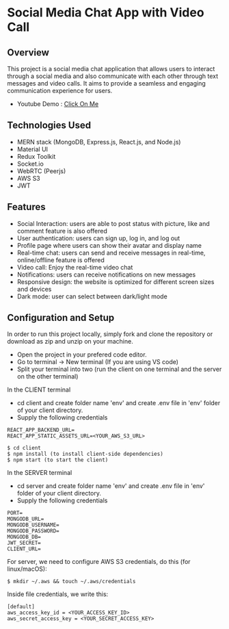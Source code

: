 # Social Media Chat App with Video Call

## Overview

This project is a social media chat application that allows users to interact through a social media and also communicate with each other through text messages and video calls. It aims to provide a seamless and engaging communication experience for users.

- Youtube Demo : <a target="__blanck" href="">Click On Me</a>

## Technologies Used

- MERN stack (MongoDB, Express.js, React.js, and Node.js)
- Material UI
- Redux Toolkit
- Socket.io
- WebRTC (Peerjs)
- AWS S3
- JWT

## Features

- Social Interaction: users are able to post status with picture, like and comment feature is also offered
- User authentication: users can sign up, log in, and log out
- Profile page where users can show their avatar and display name
- Real-time chat: users can send and receive messages in real-time, online/offline feature is offered
- Video call: Enjoy the real-time video chat
- Notifications: users can receive notifications on new messages
- Responsive design: the website is optimized for different screen sizes and devices
- Dark mode: user can select between dark/light mode

## Configuration and Setup
In order to run this project locally, simply fork and clone the repository or download as zip and unzip on your machine.

- Open the project in your prefered code editor.
- Go to terminal -> New terminal (If you are using VS code)
- Split your terminal into two (run the client on one terminal and the server on the other terminal)

In the CLIENT terminal
- cd client and create folder name 'env' and create .env file in 'env' folder of your client directory.
- Supply the following credentials

```
REACT_APP_BACKEND_URL=
REACT_APP_STATIC_ASSETS_URL=<YOUR_AWS_S3_URL>
```

```
$ cd client
$ npm install (to install client-side dependencies)
$ npm start (to start the client)
```
In the SERVER terminal
- cd server and create folder name 'env' and create .env file in 'env' folder of your client directory.
- Supply the following credentials

```
PORT=
MONGODB_URL=
MONGODB_USERNAME=
MONGODB_PASSWORD=
MONGODB_DB=
JWT_SECRET=
CLIENT_URL=
```

For server, we need to configure AWS S3 credentials, do this (for linux/macOS):

```
$ mkdir ~/.aws && touch ~/.aws/credentials
```
Inside file credentials, we write this:
```
[default]
aws_access_key_id = <YOUR_ACCESS_KEY_ID>
aws_secret_access_key = <YOUR_SECRET_ACCESS_KEY>
```

